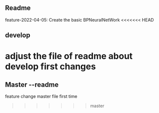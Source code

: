 ## Readme
feature-2022-04-05: Create the basic BPNeuralNetWork
<<<<<<< HEAD
## develop 
adjust the file of readme about develop first changes
=======
## Master --readme
feature change master file first time 
>>>>>>> master
